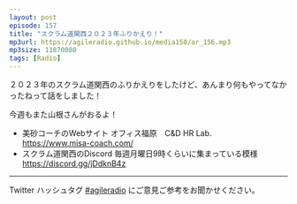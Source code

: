```yaml
---
layout: post
episode: 157
title: "スクラム道関西２０２３年ふりかえり！"
mp3url: https://agileradio.github.io/media150/ar_156.mp3
mp3size: 11870080
tags: [Radio]
---
```


２０２３年のスクラム道関西のふりかえりをしたけど、あんまり何もやってなかったねって話をしました！

今週もまた山根さんがおるよ！

- 美砂コーチのWebサイト オフィス福原　C&D HR Lab.<br><https://www.misa-coach.com/>
- スクラム道関西のDiscord 毎週月曜日9時くらいに集まっている模様 <br><https://discord.gg/jDdknB4z>
---

Twitter ハッシュタグ [#agileradio](https://twitter.com/intent/tweet?hashtags=agileradio) にご意見ご参考をお聞かせください。
